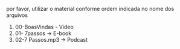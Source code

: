 por favor, utilizar o material conforme ordem indicada no nome dos arquivos

1. 00-BoasVindas - Video
2. 01- 7passos -> E-book
3. 02-7 Passos.mp3 -> Podcast
